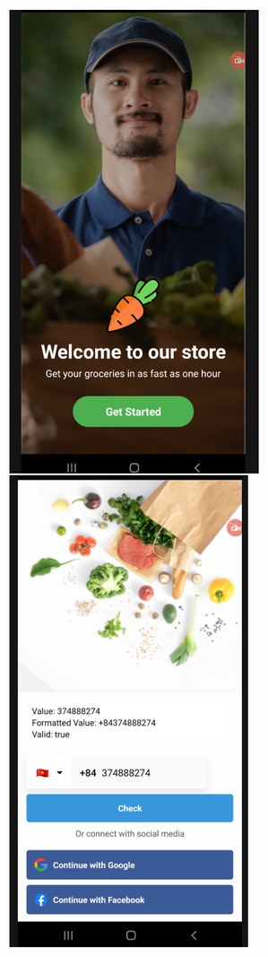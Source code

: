 ![Kết quả bài tập](./Screenshot%202024-10-16%20183230.png)
![Kết quả bài tập](./Screenshot%202024-10-16%20183003.png)